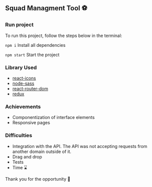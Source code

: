 ## Squad Managment Tool :soccer:

### Run project
To run this project, follow the steps below in the terminal:

`npm i`
Install all dependencies

`npm start`
Start the project

### Library Used
* [react-icons](https://react-icons.github.io/react-icons/)
* [node-sass](https://www.npmjs.com/package/node-sass)
* [react-router-dom](https://reactrouter.com/web/guides/philosophy)
* [redux](https://redux.js.org/)

### Achievements
* Componentization of interface elements
* Responsive pages

### Difficulties
* Integration with the API. The API was not accepting requests from another domain outside of it.
* Drag and drop
* Tests
* Time :hourglass:
  
Thank you for the opportunity :rocket:
